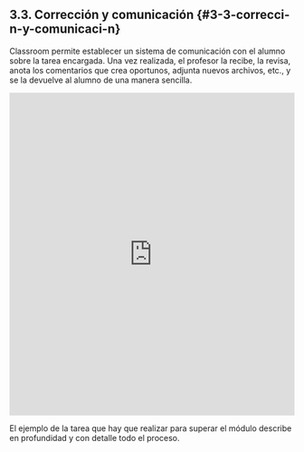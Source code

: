 ## 3.3\. Corrección y comunicación {#3-3-correcci-n-y-comunicaci-n}

Classroom permite establecer un sistema de comunicación con el alumno sobre la tarea encargada. Una vez realizada, el profesor la recibe, la revisa, anota los comentarios que crea oportunos, adjunta nuevos archivos, etc., y se la devuelve al alumno de una manera sencilla.

<div class="intrinsic-container">
    <iframe src="https://docs.google.com/presentation/d/e/2PACX-1vSK1TsegRAoWrz1XQjDdn7kX6pBSM9pJpI33d5A65iN_Ap0pkDzyfquCAhU1ktdiayXKVN60-A-Phga/embed?start=false&loop=false&delayms=3000" frameborder="0" width=100% height="569" allowfullscreen="true" mozallowfullscreen="true" webkitallowfullscreen="true"></iframe>
</div>

El ejemplo de la tarea que hay que realizar para superar el módulo describe en profundidad y con detalle todo el proceso.